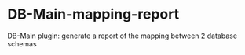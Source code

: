 # DB-Main-mapping-report
DB-Main plugin: generate a report of the mapping between 2 database schemas
